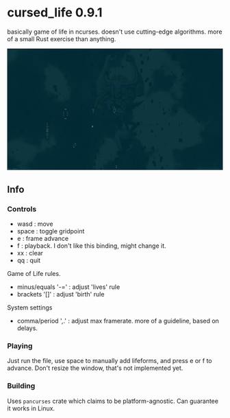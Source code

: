 # cursed_life 0.9.1
basically game of life in ncurses. doesn't use cutting-edge algorithms. more of a small Rust exercise than anything.

<img width=720 src="./thick_screenshot.png" />

## Info
### Controls
 - wasd  : move
 - space : toggle gridpoint
 - e     : frame advance
 - f     : playback. I don't like this binding, might change it.
 - xx    : clear
 - qq    : quit

Game of Life rules.
 - minus/equals '-=' : adjust 'lives' rule
 - brackets '[]'     : adjust 'birth' rule

System settings
 - comma/period ',.' : adjust max framerate. more of a guideline, based on delays.

### Playing
Just run the file, use space to manually add lifeforms, and press e or f to advance. Don't resize the window, that's not implemented yet.

### Building
Uses `pancurses` crate which claims to be platform-agnostic. Can guarantee it works in Linux.
